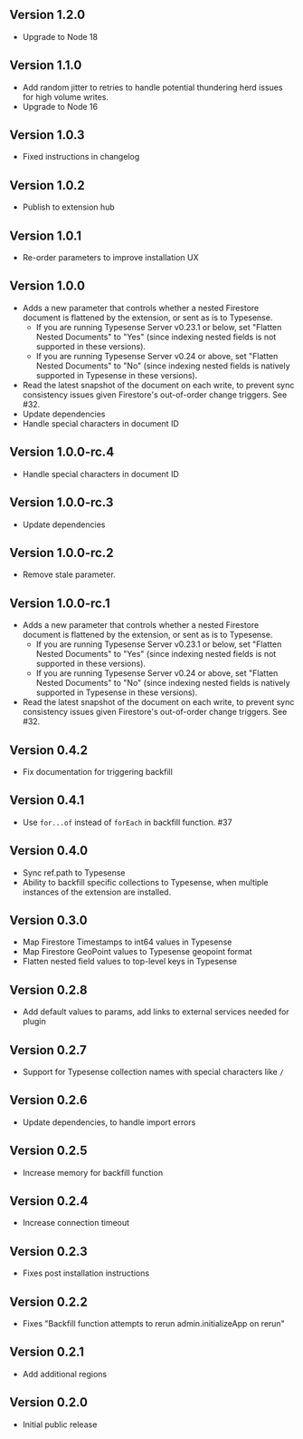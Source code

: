 ## Version 1.2.0

- Upgrade to Node 18

## Version 1.1.0

- Add random jitter to retries to handle potential thundering herd issues for high volume writes.
- Upgrade to Node 16

## Version 1.0.3

- Fixed instructions in changelog 

## Version 1.0.2

- Publish to extension hub

## Version 1.0.1

- Re-order parameters to improve installation UX

## Version 1.0.0

- Adds a new parameter that controls whether a nested Firestore document is flattened by the extension, or sent as is to Typesense.
  - If you are running Typesense Server v0.23.1 or below, set "Flatten Nested Documents" to "Yes" (since indexing nested fields is not supported in these versions).
  - If you are running Typesense Server v0.24 or above, set "Flatten Nested Documents" to "No" (since indexing nested fields is natively supported in Typesense in these versions).
- Read the latest snapshot of the document on each write, to prevent sync consistency issues given Firestore's out-of-order change triggers. See #32.
- Update dependencies
- Handle special characters in document ID


## Version 1.0.0-rc.4

- Handle special characters in document ID

## Version 1.0.0-rc.3

- Update dependencies

## Version 1.0.0-rc.2

- Remove stale parameter.

## Version 1.0.0-rc.1

- Adds a new parameter that controls whether a nested Firestore document is flattened by the extension, or sent as is to Typesense.
  - If you are running Typesense Server v0.23.1 or below, set "Flatten Nested Documents" to "Yes" (since indexing nested fields is not supported in these versions).
  - If you are running Typesense Server v0.24 or above, set "Flatten Nested Documents" to "No" (since indexing nested fields is natively supported in Typesense in these versions).
- Read the latest snapshot of the document on each write, to prevent sync consistency issues given Firestore's out-of-order change triggers. See #32.

## Version 0.4.2

- Fix documentation for triggering backfill

## Version 0.4.1

- Use `for...of` instead of `forEach` in backfill function. #37

## Version 0.4.0

- Sync ref.path to Typesense
- Ability to backfill specific collections to Typesense, when multiple instances of the extension are installed.

## Version 0.3.0

- Map Firestore Timestamps to int64 values in Typesense
- Map Firestore GeoPoint values to Typesense geopoint format
- Flatten nested field values to top-level keys in Typesense

## Version 0.2.8

- Add default values to params, add links to external services needed for plugin

## Version 0.2.7

- Support for Typesense collection names with special characters like `/`

## Version 0.2.6

- Update dependencies, to handle import errors

## Version 0.2.5

- Increase memory for backfill function

## Version 0.2.4

- Increase connection timeout

## Version 0.2.3

- Fixes post installation instructions

## Version 0.2.2

- Fixes "Backfill function attempts to rerun admin.initializeApp on rerun"

## Version 0.2.1

- Add additional regions

## Version 0.2.0

- Initial public release
